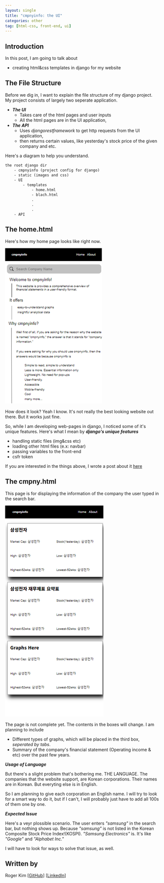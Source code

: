 ```yaml
---
layout: single
title: "cmpnyinfo: the UI"
categories: other 
tag: [html-css, front-end, ui]
---
```


## Introduction

In this post, I am going to talk about
- creating html&css templates in django for my website

## The File Structure
Before we dig in, I want to explain the file structure of my django project. My project consists of largely two seperate application.
- ***The UI***
    - Takes care of the html pages and user inputs
    - All the html pages are in the UI application,
- ***The API***
    - Uses _djangorestframework_ to get http requests from the UI application, 
    - then returns certain values, like yesterday's stock price of the given company and etc.

Here's a diagram to help you understand.
```
the root django dir
    - cmpnyinfo (project config for django)
    - static (images and css)
    - UI
        - templates
            - home.html
            - blach.html
            .
            .
            .
    - API
```

## The home.html
Here's how my home page looks like right now.

![](/assets/img/cmpnyinfo_home_page.png)
 
How does it look? Yeah I know. It's not really the best looking website out there. But it works just fine.

So, while I am developing web-pages in django, I noticed some of it's unique features. Here's what I mean by ***django's unique features***
- handling static files (img&css etc)
- loading other html files (e.x: navbar)
- passing variables to the front-end
- csfr token

If you are interested in the things above, I wrote a post about it [here](https://kmsrogerkim.github.io/django/django-html-features/)

## The cmpny.html
This page is for displaying the information of the company the user typed in the search bar.

![](/assets/img/cmpnyinfo_cmpny_page.png)

The page is not complete yet. The contents in the boxes will change. I am planning to include
- Different types of graphs, which will be placed in the third box, _seperated by tabs_.
- Summary of the company's financial statement (Operating income & etc) over the past few years.


***Usage of Language***

But there's a slight problem that's bothering me. THE LANGUAGE. The companies that the website support, are Korean corporations. Their names are in Korean. But everyting else is in English.

So I am planning to give each corporation an English name. I will try to look for a smart way to do it, but if I can't, I will probably just have to add all 100s of them one by one.

***Expected Issue***

Here's a veyr plossible scenario. The user enters _"samsung"_ in the search bar, but nothing shows up. Because _"samsung"_ is not listed in the Korean Composite Stock Price Index!(KOSPI). _"Samsung Electronics"_ is. It's like _"Google"_ and _"Alphabet Inc."_

I will have to look for ways to solve that issue, as well.

## Written by

Roger Kim [[GitHub](https://github.com/kmsrogerkim)] [[LinkedIn](https://www.linkedin.com/in/kmsrogerkim/)] 

